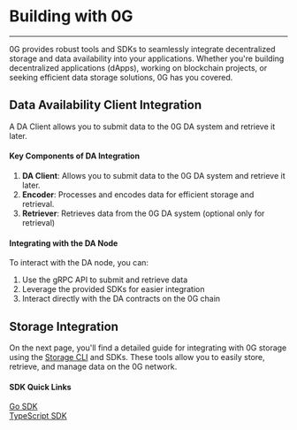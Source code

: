 # Building with 0G
---
0G provides robust tools and SDKs to seamlessly integrate decentralized storage and data availability into your applications. Whether you're building decentralized applications (dApps), working on blockchain projects, or seeking efficient data storage solutions, 0G has you covered.


## Data Availability Client Integration


A DA Client allows you to submit data to the 0G DA system and retrieve it later.

#### Key Components of DA Integration

1. **DA Client**: Allows you to submit data to the 0G DA system and retrieve it later.
2. **Encoder**: Processes and encodes data for efficient storage and retrieval.
3. **Retriever**: Retrieves data from the 0G DA system (optional only for retrieval)

#### Integrating with the DA Node

To interact with the DA node, you can:

1. Use the gRPC API to submit and retrieve data
2. Leverage the provided SDKs for easier integration
3. Interact directly with the DA contracts on the 0G chain

## Storage Integration

On the next page, you'll find a detailed guide for integrating with 0G storage using the [Storage CLI](build-with-0g/sdk.md) and SDKs. These tools allow you to easily store, retrieve, and manage data on the 0G network.

#### SDK Quick Links
<div class="nodeLinksContainer">
<a href="../build-with-0g/sdk" class="nodeLink">
    <div class="nodeLinkInner">Go SDK</div>
</a>
<a href="../build-with-0g/sdk" class="nodeLink">
    <div class="nodeLinkInner">TypeScript SDK</div>
  </a>
</div>
